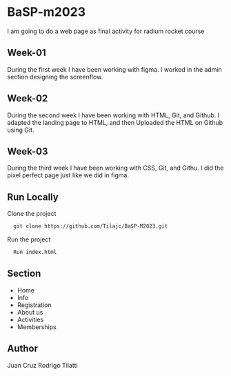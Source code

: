 # BaSP-m2023

I am going to do a web page as final activity for radium rocket course

## Week-01

During the first week I have been working with figma. I worked in the admin section designing the screenflow.

## Week-02

During the second week I have been working with HTML, Git, and Github. I adapted the landing page to HTML, and then Uploaded the HTML on Github using Git.

## Week-03

During the third week I have been working with CSS, Git, and Githu. I did the pixel perfect page just like we did in figma.

## Run Locally

Clone the project

```bash
  git clone https://github.com/Tilajc/BaSP-M2023.git
```
Run the project
```bash
  Run index.html
```

## Section

* Home
* Info
* Registration
* About us
* Activities
* Memberships

## Author
Juan Cruz Rodrigo Tilatti
